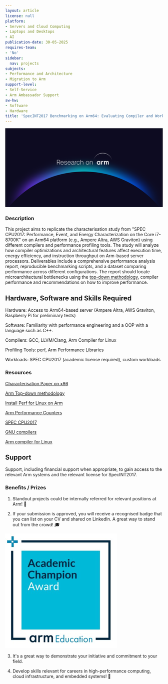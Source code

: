 ```yaml
---
layout: article
license: null
platform:
- Servers and Cloud Computing
- Laptops and Desktops
- AI
publication-date: 30-05-2025
requires-team:
- 'No'
sidebar:
  nav: projects
subjects:
- Performance and Architecture
- Migration to Arm
support-level:
- Self-Service
- Arm Ambassador Support
sw-hw:
- Software
- Hardware
title: 'SpecINT2017 Benchmarking on Arm64: Evaluating Compiler and Workload Performance'
---
```


<img class="image image--xl" src="./images/Research_on_arm_banner.png"/>


### Description

This project aims to replicate the characterisation study from "SPEC CPU2017: Performance, Event, and Energy Characterization on the Core i7-8700K" on an Arm64 platform (e.g., Ampere Altra, AWS Graviton) using different compilers and performance profiling tools. The study will analyze how compiler optimizations and architectural features affect execution time, energy efficiency, and instruction throughput on Arm-based server processors. Deliverables include a comprehensive performance analysis report, reproducible benchmarking scripts, and a dataset comparing performance across different configurations. The report should locate microarchitectural bottlenecks using the [top-down methodology](https://developer.arm.com/documentation/109542/0100/Arm-Topdown-methodology), compiler performance and recommendations on how to improve performance.

## Hardware, Software and Skills Required

Hardware: Access to Arm64-based server (Ampere Altra, AWS Graviton, Raspberry Pi for preliminary tests)

Software: Familiarity with performance engineering and a OOP with a language such as C++. 

Compilers: GCC, LLVM/Clang, Arm Compiler for Linux

Profiling Tools: perf, Arm Performance Libraries

Workloads: SPEC CPU2017 (academic license required), custom workloads

### Resources

[Characterisation Paper on x86](https://research.spec.org/icpe_proceedings/2019/proceedings/p111.pdf)

[Arm Top-down methodology](https://developer.arm.com/documentation/109542/0100/Arm-Topdown-methodology)

[Install Perf for Linux on Arm](https://learn.arm.com/install-guides/perf/)

[Arm Performance Counters](https://developer.arm.com/documentation/ddi0379/a/Introduction/Performance-counters)

[SPEC CPU2017 ](https://www.spec.org/cpu2017/results/)

[GNU compilers](https://gcc.gnu.org/)

[Arm compiler for Linux](https://developer.arm.com/Tools%20and%20Software/Arm%20Compiler%20for%20Linux)


## Support

Support, including financial support when appropriate, to gain access to the relevant Arm systems and the relevant license for SpecINT2017.

### Benefits / Prizes

1. Standout projects could be internally referred for relevant positions at Arm! :page_with_curl:

2. If your submission is approved, you will receive a recognised badge that you can list on your CV and shared on LinkedIn. A great way to stand out from the crowd! :mortar_board:

<img class="image image--l" src="./images/ACA_badge.jpg"/>

3. It's a great way to demonstrate your initiative and commitment to your field. 

4. Develop skills relevant for careers in high-performance computing, cloud infrastructure, and embedded systems!  :tada: